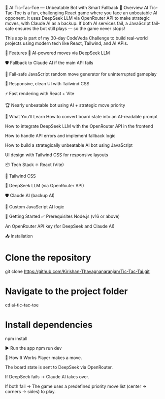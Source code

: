 🎯 AI Tic-Tac-Toe — Unbeatable Bot with Smart Fallback
🧭 Overview
AI Tic-Tac-Toe is a fun, challenging React game where you face an unbeatable AI opponent.
It uses DeepSeek LLM via OpenRouter API to make strategic moves, with Claude AI as a backup.
If both AI services fail, a JavaScript fail-safe ensures the bot still plays — so the game never stops!

This app is part of my 30-day CodeVeda Challenge to build real-world projects using modern tech like React, Tailwind, and AI APIs.

🚀 Features
🤖 AI-powered moves via DeepSeek LLM

🛡 Fallback to Claude AI if the main API fails

🎯 Fail-safe JavaScript random move generator for uninterrupted gameplay

🎨 Responsive, clean UI with Tailwind CSS

⚡ Fast rendering with React + Vite

🏆 Nearly unbeatable bot using AI + strategic move priority

🧠 What You'll Learn
How to convert board state into an AI-readable prompt

How to integrate DeepSeek LLM with the OpenRouter API in the frontend

How to handle API errors and implement fallback logic

How to build a strategically unbeatable AI bot using JavaScript

UI design with Tailwind CSS for responsive layouts

📦 Tech Stack
⚛️ React (Vite)

🎨 Tailwind CSS

🤖 DeepSeek LLM (via OpenRouter API)

🛡 Claude AI (backup AI)

📜 Custom JavaScript AI logic

🎯 Getting Started
✅ Prerequisites
Node.js (v16 or above)

An OpenRouter API key (for DeepSeek and Claude AI)

📥 Installation

# Clone the repository
git clone https://github.com/Kirishan-Thavagnanaranjan/Tic-Tac-Tai.git

# Navigate to the project folder
cd ai-tic-tac-toe

# Install dependencies
npm install


▶️ Run the app
npm run dev

📌 How It Works
Player makes a move.

The board state is sent to DeepSeek via OpenRouter.

If DeepSeek fails → Claude AI takes over.

If both fail → The game uses a predefined priority move list (center → corners → sides) to play.


